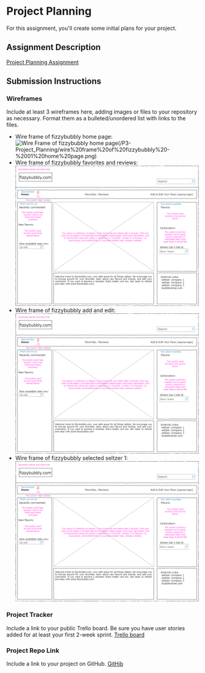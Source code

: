 # Project Planning
For this assignment, you'll create some initial plans for your project.

## Assignment Description
[Project Planning Assignment](https://education.launchcode.org/liftoff/modules/assignments/project-planning)

## Submission Instructions

### Wireframes

Include at least 3 wireframes here, adding images or files to your repository as necessary. Format them as a bulleted/unordered list with links to the files.
* Wire frame of fizzybubbly home page: ![Wire Frame of fizzybubbly home page](https://app.diagrams.net/#G1Ab87sqfYOx2M3i9I0FEyq6DmB1G4SbHh)(/P3-Project_Planning/wire%20frame%20of%20fizzybubbly%20-%2001%20home%20page.png)
* Wire frame of fizzybubbly favorites and reviews: ![Wire Frame of fizzybubbly favorites and reviews](/P3-Project_Planning/wire%20frame%20of%20fizzybubbly%20-%2002%20favorites%20and%20reviews.png)
* Wire frame of fizzybubbly add and edit: ![Wire Frame of fizzybubbly add and edit](/P3-Project_Planning/wire%20frame%20of%20fizzybubbly%20-%2003%20add%20and%20edit.png)
* Wire frame of fizzybubbly selected seltzer 1: ![Wire Frame of fizzybubbly selected seltzer 1](/P3-Project_Planning/wire%20frame%20of%20fizzybubbly%20-%2004%20selected%20seltzer%201.png)

### Project Tracker

Include a link to your public Trello board. Be sure you have user stories added for at least your first 2-week sprint.
[Trello board](https://trello.com/b/bypjBxmR/epics-stories)

### Project Repo Link

Include a link to your project on GitHub.
[GitHib](https://github.com/LaunchCodeLiftoffProjects/fizzybubbly)
